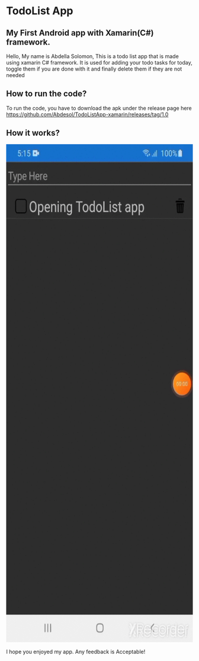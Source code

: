 # TodoList App
## My First Android app with Xamarin(C#) framework.

Hello, My name is Abdella Solomon, This is a todo list app that is made using xamarin C# framework.
It is used for adding your todo tasks for today, toggle them if you are done with it and finally delete them if they are not needed

## How to run the code?
To run the code, you have to download the apk under the release page here https://github.com/Abdesol/TodoListApp-xamarin/releases/tag/1.0

## How it works?
<img src="./demo.gif" width=640px height=1344px> 

I hope you enjoyed my app.
Any feedback is Acceptable!
